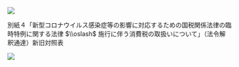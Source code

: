 ![](https://www.nta.go.jp/tmp/68e091c8-93ae-44a6-8495-9081b9ca31b0/images/662e8f70297739b040187b22c2276d88fd5e45781153d5e74b6445d8aa2b17fd.jpg)

別紙４「新型コロナウイルス感染症等の影響に対応するための国税関係法律の臨時特例に関する法律 $\\oslash$ 施行に伴う消費税の取扱いについて」（法令解釈通達）新旧対照表

![](https://www.nta.go.jp/tmp/68e091c8-93ae-44a6-8495-9081b9ca31b0/images/3dbcff1066fa60a2710155a492530a9dc085e96eab4697b1159c58149dcbbf74.jpg)